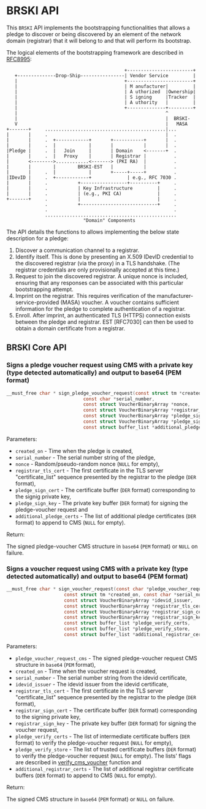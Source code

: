 # BRSKI API
This `BRSKI` API implements the bootstrapping functionalities that allows a pledge to discover or being discovered by an element of the network domain (registrar) that it will belong to and that will perform its bootstrap.

The logical elements of the bootstrapping framework are described in [RFC8995](https://www.rfc-editor.org/rfc/rfc8995.html):
```
                                           +------------------------+
   +--------------Drop-Ship----------------| Vendor Service         |
   |                                       +------------------------+
   |                                       | M anufacturer|         |
   |                                       | A uthorized  |Ownership|
   |                                       | S igning     |Tracker  |
   |                                       | A uthority   |         |
   |                                       +--------------+---------+
   |                                                      ^
   |                                                      |  BRSKI-
   V                                                      |   MASA
+-------+     ............................................|...
|       |     .                                           |  .
|       |     .  +------------+       +-----------+       |  .
|       |     .  |            |       |           |       |  .
|Pledge |     .  |   Join     |       | Domain    <-------+  .
|       |     .  |   Proxy    |       | Registrar |          .
|       <-------->............<-------> (PKI RA)  |          .
|       |        |        BRSKI-EST   |           |          .
|       |     .  |            |       +-----+-----+          .
|IDevID |     .  +------------+             | e.g., RFC 7030 .
|       |     .           +-----------------+----------+     .
|       |     .           | Key Infrastructure         |     .
|       |     .           | (e.g., PKI CA)             |     .
+-------+     .           |                            |     .
              .           +----------------------------+     .
              .                                              .
              ................................................
                            "Domain" Components
```

The API details the functions to allows implementing the below state description for a pledge:

1. Discover a communication channel to a registrar.
2. Identify itself. This is done by presenting an X.509 IDevID credential to the discovered registrar (via the proxy) in a TLS handshake. (The registrar credentials are only provisionally accepted at this time.)
3. Request to join the discovered registrar. A unique nonce is included, ensuring that any responses can be associated with this particular bootstrapping attempt.
4. Imprint on the registrar. This requires verification of the manufacturer-service-provided (MASA) voucher. A voucher contains sufficient information for the pledge to complete authentication of a registrar.
5. Enroll. After imprint, an authenticated TLS (HTTPS) connection exists between the pledge and registrar. EST [RFC7030] can then be used to obtain a domain certificate from a registrar.

## BRSKI Core API

### Signs a pledge voucher request using CMS with a private key (type detected automatically) and output to base64 (PEM format)
```c
__must_free char * sign_pledge_voucher_request(const struct tm *created_on,
                            const char *serial_number,
                            const struct VoucherBinaryArray *nonce,
                            const struct VoucherBinaryArray *registrar_tls_cert,
                            const struct VoucherBinaryArray *pledge_sign_cert,
                            const struct VoucherBinaryArray *pledge_sign_key,
                            const struct buffer_list *additional_pledge_certs);
```
Parameters:

* `created_on` - Time when the pledge is created,
* `serial_number` - The serial number string of the pledge,
* `nonce` - Random/pseudo-random nonce (`NULL` for empty),
* `registrar_tls_cert` - The first certificate in the TLS server "certificate_list" sequence presented by the registrar to the pledge (`DER` format),
* `pledge_sign_cert` - The certificate buffer (`DER` format) corresponding to the signig private key,
* `pledge_sign_key` - The private key buffer (`DER` format) for signing the pledge-voucher request and
* `additional_pledge_certs` - The list of additional pledge certificates (`DER` format) to append to CMS (`NULL` for empty).

Return:

The signed pledge-voucher CMS structure in `base64` (`PEM` format) or `NULL` on failure.

### Signs a voucher request using CMS with a private key (type detected automatically) and output to base64 (PEM format)
```c
__must_free char * sign_voucher_request(const char *pledge_voucher_request_cms,
                     const struct tm *created_on, const char *serial_number,
                     const struct VoucherBinaryArray *idevid_issuer,
                     const struct VoucherBinaryArray *registrar_tls_cert,
                     const struct VoucherBinaryArray *registrar_sign_cert,
                     const struct VoucherBinaryArray *registrar_sign_key,
                     const struct buffer_list *pledge_verify_certs,
                     const struct buffer_list *pledge_verify_store,
                     const struct buffer_list *additional_registrar_certs);
```
Parameters:

* `pledge_voucher_request_cms` - The signed pledge-voucher request CMS structure in `base64` (`PEM` format),
* `created_on` - Time when the voucher request is created,
* `serial_number` - The serial number string from the idevid certificate,
* `idevid_issuer` - The idevid issuer from the idevid certificate,
* `registrar_tls_cert` - The first certificate in the TLS server "certificate_list" sequence presented by the registrar to the pledge (`DER` format),
* `registrar_sign_cert` - The certificate buffer (`DER` format) corresponding to the signing private key,
* `registrar_sign_key` - The private key buffer (`DER` format) for signing the voucher request,
* `pledge_verify_certs` - The list of intermediate certificate buffers (`DER` format) to verify the pledge-voucher request (`NULL` for empty),
* `pledge_verify_store` - The list of trusted certificate buffers (`DER` format) to verify the pledge-voucher request (`NULL` for empty). The lists' flags are described in [verify_cms_voucher](./voucher.md#verify_cms_voucher) function and
* `additional_registrar_certs` - The list of additional registrar certificate buffers (`DER` format) to append to CMS (`NULL` for empty).

Return:
 
The signed CMS structure in `base64` (`PEM` format) or `NULL` on failure.

